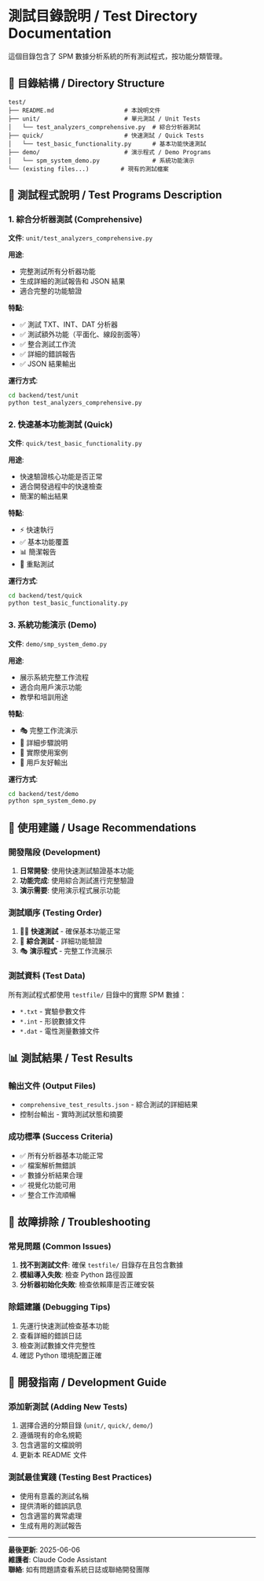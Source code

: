 # 測試目錄說明 / Test Directory Documentation

這個目錄包含了 SPM 數據分析系統的所有測試程式，按功能分類管理。

## 📁 目錄結構 / Directory Structure

```
test/
├── README.md                    # 本說明文件
├── unit/                        # 單元測試 / Unit Tests
│   └── test_analyzers_comprehensive.py  # 綜合分析器測試
├── quick/                       # 快速測試 / Quick Tests
│   └── test_basic_functionality.py      # 基本功能快速測試
├── demo/                        # 演示程式 / Demo Programs
│   └── spm_system_demo.py               # 系統功能演示
└── (existing files...)         # 現有的測試檔案
```

## 🧪 測試程式說明 / Test Programs Description

### 1. 綜合分析器測試 (Comprehensive)
**文件**: `unit/test_analyzers_comprehensive.py`

**用途**: 
- 完整測試所有分析器功能
- 生成詳細的測試報告和 JSON 結果
- 適合完整的功能驗證

**特點**:
- ✅ 測試 TXT、INT、DAT 分析器
- ✅ 測試額外功能（平面化、線段剖面等）
- ✅ 整合測試工作流
- ✅ 詳細的錯誤報告
- ✅ JSON 結果輸出

**運行方式**:
```bash
cd backend/test/unit
python test_analyzers_comprehensive.py
```

### 2. 快速基本功能測試 (Quick)
**文件**: `quick/test_basic_functionality.py`

**用途**:
- 快速驗證核心功能是否正常
- 適合開發過程中的快速檢查
- 簡潔的輸出結果

**特點**:
- ⚡ 快速執行
- ✅ 基本功能覆蓋
- 📊 簡潔報告
- 🎯 重點測試

**運行方式**:
```bash
cd backend/test/quick
python test_basic_functionality.py
```

### 3. 系統功能演示 (Demo)
**文件**: `demo/smp_system_demo.py`

**用途**:
- 展示系統完整工作流程
- 適合向用戶演示功能
- 教學和培訓用途

**特點**:
- 🎭 完整工作流演示
- 📖 詳細步驟說明
- 🎯 實際使用案例
- 👥 用戶友好輸出

**運行方式**:
```bash
cd backend/test/demo
python spm_system_demo.py
```

## 🚀 使用建議 / Usage Recommendations

### 開發階段 (Development)
1. **日常開發**: 使用快速測試驗證基本功能
2. **功能完成**: 使用綜合測試進行完整驗證
3. **演示需要**: 使用演示程式展示功能

### 測試順序 (Testing Order)
1. 🏃‍♂️ **快速測試** - 確保基本功能正常
2. 🔬 **綜合測試** - 詳細功能驗證
3. 🎭 **演示程式** - 完整工作流展示

### 測試資料 (Test Data)
所有測試程式都使用 `testfile/` 目錄中的實際 SPM 數據：
- `*.txt` - 實驗參數文件
- `*.int` - 形貌數據文件  
- `*.dat` - 電性測量數據文件

## 📊 測試結果 / Test Results

### 輸出文件 (Output Files)
- `comprehensive_test_results.json` - 綜合測試的詳細結果
- 控制台輸出 - 實時測試狀態和摘要

### 成功標準 (Success Criteria)
- ✅ 所有分析器基本功能正常
- ✅ 檔案解析無錯誤
- ✅ 數據分析結果合理
- ✅ 視覺化功能可用
- ✅ 整合工作流順暢

## 🔧 故障排除 / Troubleshooting

### 常見問題 (Common Issues)
1. **找不到測試文件**: 確保 `testfile/` 目錄存在且包含數據
2. **模組導入失敗**: 檢查 Python 路徑設置
3. **分析器初始化失敗**: 檢查依賴庫是否正確安裝

### 除錯建議 (Debugging Tips)
1. 先運行快速測試檢查基本功能
2. 查看詳細的錯誤日誌
3. 檢查測試數據文件完整性
4. 確認 Python 環境配置正確

## 📝 開發指南 / Development Guide

### 添加新測試 (Adding New Tests)
1. 選擇合適的分類目錄 (`unit/`, `quick/`, `demo/`)
2. 遵循現有的命名規範
3. 包含適當的文檔說明
4. 更新本 README 文件

### 測試最佳實踐 (Testing Best Practices)
- 使用有意義的測試名稱
- 提供清晰的錯誤訊息
- 包含適當的異常處理
- 生成有用的測試報告

---

**最後更新**: 2025-06-06  
**維護者**: Claude Code Assistant  
**聯絡**: 如有問題請查看系統日誌或聯絡開發團隊